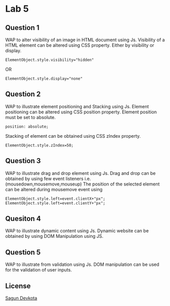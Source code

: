 # Lab 5



## Question 1
WAP to alter visibility of an image in HTML document using Js.
Visibility of a HTML element can be altered using CSS property. Either by visibility or display.

```
ElementObject.style.visibility="hidden"

```
OR
```
ElementObject.style.display="none"

```

## Question 2
WAP to illustrate element positioning and Stacking using Js.
Element positioning can be altered using CSS position property.
Element position must be set to absolute. 

```
position: absolute;
```
Stacking of element can be obtained using CSS zIndex property.

```
ElementObject.style.zIndex=50;

```

## Question 3
WAP to illustrate drag and drop element using Js.
Drag and drop can be obtained by using few event listeners i.e.(mousedown,mousemove,mouseup)
The position of the selected element can be altered during mousemove event using 
```
ElementObject.style.left=event.clientX+"px";
ElementObject.style.left=event.clientY+"px";
```

## Quesiton 4
WAP to illustrate dynamic content using Js.
Dynamic website can be obtained by using DOM Manipulation using JS.

## Question 5
WAP to illustrate from validation using Js.
DOM manipulation can be used for the validation of user inputs.



## License
[Sagun Devkota](https://sagundev.com.np)